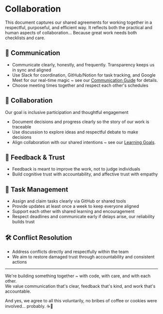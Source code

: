 # Collaboration

<!-- group norms summary -->

This document captures our shared agreements for working together in a
respectful, purposeful, and efficient way. It reflects both the practical and
human aspects of collaboration... Because great work needs both checklists and
care.

<!-- group norms list -->
## 💬 Communication

- Communicate clearly, honestly, and frequently.
  Transparency keeps us in sync and aligned
- Use Slack for coordination, GitHub/Notion for task tracking, and Google Meet
for our real-time magic ~
see our [Communication Guide](./communication.md) for details.
- Choose meeting times together and respect each other's schedules  

## 🤝 Collaboration

Our goal is inclusive participation and thoughtful engagement

- Document decisions and progress clearly so the story of our work is traceable
- Use discussion to explore ideas and respectful debate to make decisions
- Align collaboration with our shared intentions ~ see our [Learning Goals](./learning-goals.md).

## 🌱 Feedback & Trust

- Feedback is meant to improve the work, not to judge individuals
- Build cognitive trust with accountability, and affective trust with empathy

## 🧩 Task Management

- Assign and claim tasks clearly via GitHub or shared tools  
- Provide updates at least once a week to keep everyone aligned
- Support each other with shared learning and encouragement
- Respect deadlines and communicate early if delays arise, our reliability
  builds trust

## 🛠️ Conflict Resolution

- Address conflicts directly and respectfully within the team
- We aim to restore damaged trust through accountability and consistent actions

---

We're building something together ~ with code, with care, and with each other.  
We value communication that's clear, feedback that's kind, and work that's accountable.

And yes, we agree to all this voluntarily, no bribes of coffee or cookies were
involved... probably. ☕🍪
